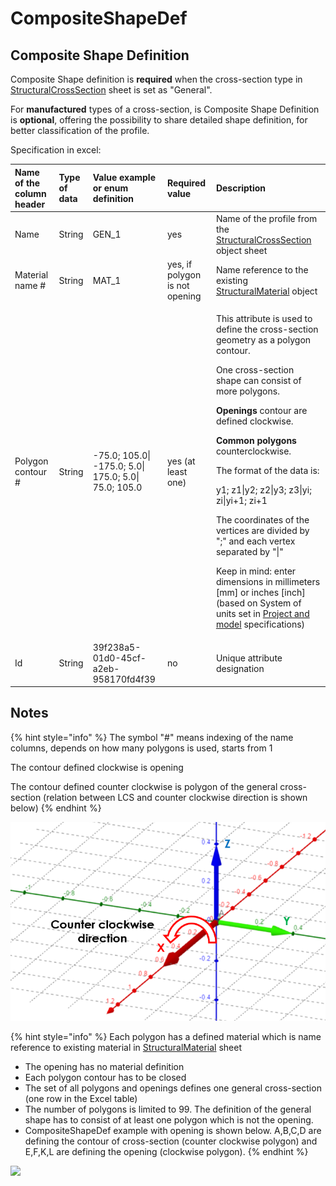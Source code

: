 # CompositeShapeDef

## Composite Shape Definition

Composite Shape definition is **required** when the cross-section type in [StructuralCrossSection](structuralcrosssection.md#cross-section) sheet is set as "General".

For **manufactured** types of a cross-section, is Composite Shape Definition is **optional**, offering the possibility to share detailed shape definition, for better classification of the profile.

Specification in excel:

<table>
  <thead>
    <tr>
      <th style="text-align:left">Name of the column header</th>
      <th style="text-align:left">Type of data</th>
      <th style="text-align:left">Value example or enum definition</th>
      <th style="text-align:left">Required value</th>
      <th style="text-align:left">Description</th>
    </tr>
  </thead>
  <tbody>
    <tr>
      <td style="text-align:left">Name</td>
      <td style="text-align:left">String</td>
      <td style="text-align:left">GEN_1</td>
      <td style="text-align:left">yes</td>
      <td style="text-align:left">Name of the profile from the <a href="structuralcrosssection.md#cross-section">StructuralCrossSection</a> object
        sheet</td>
    </tr>
    <tr>
      <td style="text-align:left">Material name #</td>
      <td style="text-align:left">String</td>
      <td style="text-align:left">MAT_1</td>
      <td style="text-align:left">yes, if polygon is not opening</td>
      <td style="text-align:left">Name reference to the existing <a href="structuralmaterial.md#material">StructuralMaterial</a> object</td>
    </tr>
    <tr>
      <td style="text-align:left">Polygon contour #</td>
      <td style="text-align:left">String</td>
      <td style="text-align:left">-75.0; 105.0| -175.0; 5.0| 175.0; 5.0| 75.0; 105.0</td>
      <td style="text-align:left">yes (at least one)</td>
      <td style="text-align:left">
        <p>This attribute is used to define the cross-section geometry as a polygon
          contour.</p>
        <p>One cross-section shape can consist of more polygons.</p>
        <p><b>Openings</b> contour are defined clockwise.</p>
        <p><b>Common polygons</b> counterclockwise.</p>
        <p>The format of the data is:</p>
        <p>y1; z1|y2; z2|y3; z3|yi; zi|yi+1; zi+1</p>
        <p>The coordinates of the vertices are divided by &quot;;&quot; and each
          vertex separated by &quot;|&quot;</p>
        <p>Keep in mind: enter dimensions in millimeters [mm] or inches [inch] (based
          on System of units set in <a href="../getting-started/project-and-model-specifications/#model">Project and model</a> specifications)</p>
      </td>
    </tr>
    <tr>
      <td style="text-align:left">Id</td>
      <td style="text-align:left">String</td>
      <td style="text-align:left">39f238a5-01d0-45cf-a2eb-958170fd4f39</td>
      <td style="text-align:left">no</td>
      <td style="text-align:left">Unique attribute designation</td>
    </tr>
  </tbody>
</table>

## Notes

{% hint style="info" %}
The symbol "\#" means indexing of the name columns, depends on how many polygons is used, starts from 1

The contour defined clockwise is opening

The contour defined counter clockwise is polygon of the general cross-section \(relation between LCS and counter clockwise direction is shown below\)
{% endhint %}

![](../.gitbook/assets/8_compositeshapedef_counterclockwise.png)

{% hint style="info" %}
Each polygon has a defined material which is name reference to existing material in [StructuralMaterial](structuralmaterial.md#material) sheet

* The opening has no material definition
* Each polygon contour has to be closed
* The set of all polygons and openings defines one general cross-section \(one row in the Excel table\)
* The number of polygons is limited to 99. The definition of the general shape has to consist of at least one polygon which is not the opening.
* CompositeShapeDef example with opening is shown below. A,B,C,D are defining the contour of cross-section \(counter clockwise polygon\) and E,F,K,L are defining the opening \(clockwise polygon\).
{% endhint %}

![](../.gitbook/assets/8_compositeshapedef_animation.gif)

